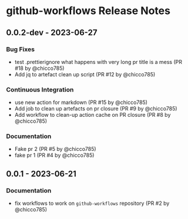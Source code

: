 # github-workflows Release Notes

## 0.0.2-dev - 2023-06-27

### Bug Fixes

- test .prettierignore what happens with very long pr title is a mess (PR #18 by
  @chicco785)
- Add jq to artefact clean up script (PR #12 by @chicco785)

### Continuous Integration

- use new action for markdown (PR #15 by @chicco785)
- Add job to clean up artefacts on pr closure (PR #9 by @chicco785)
- Add workflow to clean-up action cache on PR closure (PR #8 by @chicco785)

### Documentation

- Fake pr 2 (PR #5 by @chicco785)
- fake pr 1 (PR #4 by @chicco785)

## 0.0.1 - 2023-06-21

### Documentation

- fix workflows to work on `github-workflows` repository (PR #2 by @chicco785)
